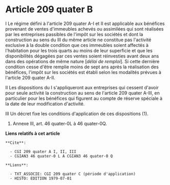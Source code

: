 # Article 209 quater B

I  Le régime défini à l'article 209 quater A-I et II est applicable aux bénéfices provenant de ventes d'immeubles achevés ou
assimilées qui sont réalisées par les entreprises passibles de l'impôt sur les sociétés et dont la construction au sens du
III du même article ne constitue pas l'activité exclusive à la double condition que ces immeubles soient affectés à
l'habitation pour les trois quarts au moins de leur superficie et que les disponibilités dégagées par ces ventes soient
réinvesties avant deux ans dans des opérations de même nature [*délai de remploi*]. Si cette dernière condition cesse d'être
remplie moins de sept ans après la réalisation des bénéfices, l'impôt sur les sociétés est établi selon les modalités prévues
à l'article 209 quater A-II.

II  Les dispositions du I s'appliqueront aux entreprises qui cessent d'avoir pour seule activité la construction au sens de
l'article 209 quater A-III, en particulier pour les bénéfices qui figurent au compte de réserve spéciale à la date de leur
modification d'activité.

III  Un décret fixe les conditions d'application de ces dispositions (1).

1)  Annexe III, art. 46 quater-0L à 46 quater-0Q.

**Liens relatifs à cet article**

	**Cite**:

	  - CGI 209 quater A I, II, III
	  - CGIAN3 46 quater-0 L A CGIAN3 46 quater-0 Q

	**Liens**:

	  - TXT_ASSOCIE: CGI 209 quater C (période d'application)
	  - HISTO: EDITION 1979-07-01
